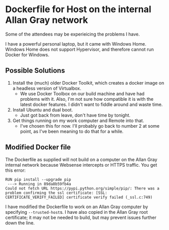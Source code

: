 # Dockerfile for Host on the internal Allan Gray network

Some of the attendees may be experieicing the problems I have.

I have a powerful personal laptop, but it came with Windows Home.  Windows Home does not support Hypervisor, and therefore cannot run Docker for Windows.

## Possible Solutions

1. Install the (much) older Docker Toolkit, which creates a docker image on a headless version of Virtualbox.
    * We use Docker Toolbox on our build machine and have had problems with it.  Also, I'm not sure how compatible it is with the latest docker features.  I didn't want to fiddle around and waste time.
1. Install Ubuntu and dual boot.
    * Just got back from leave, don't have time by tonight.
1. Get things running on my work computer and Remote into that.
    * I've chosen this for now.  I'll probably go back to number 2 at some point, as I've been meaning to do that for a while.


## Modified Docker file    

The Dockerfile as supplied will not build on a computer on the Allan Gray internal network because Websense intercepts or HTTPS traffic.  You get this error:

````
RUN pip install --upgrade pip
 ---> Running in 89da8b59fb4a
Could not fetch URL https://pypi.python.org/simple/pip/: There was a problem confirming the ssl certificate: [SSL: CERTIFICATE_VERIFY_FAILED] certificate verify failed (_ssl.c:749)
````

I have modified the Dockerfile to work on an Allan Gray computer by specifying `--trusted-host`s.  I have also copied in the Allan Gray root certificate; it may not be needed to build, but may prevent issues further down the line.


